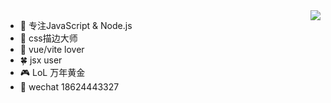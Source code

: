 
<img align="right" src="https://github-readme-stats.vercel.app/api?username=Maxfengyan&show_icons=true&icon_color=CE1D2D&text_color=718096&bg_color=ffffff&hide_title=true" />


- 📘 专注JavaScript & Node.js
- 🎨 css描边大师
- 🐏 vue/vite lover
- 🍀 jsx user
- 🎮 LoL 万年黄金
- 🤟 wechat 18624443327
